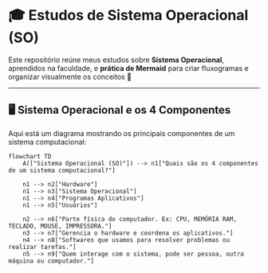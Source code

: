 
# 🎓 Estudos de Sistema Operacional (SO)

Este repositório reúne meus estudos sobre **Sistema Operacional**, aprendidos na faculdade, e **prática de Mermaid** para criar fluxogramas e organizar visualmente os conceitos 🚀

---

## 🖥️ Sistema Operacional e os 4 Componentes

Aqui está um diagrama mostrando os principais componentes de um sistema computacional:

```mermaid
flowchart TD
    A(["Sistema Operacional (SO)"]) --> n1["Quais são os 4 componentes de um sistema computacional?"]
    
    n1 --> n2["Hardware"]
    n1 --> n3["Sistema Operacional"]
    n1 --> n4["Programas Aplicativos"]
    n1 --> n5["Usuários"]

    n2 --> n6["Parte física do computador. Ex: CPU, MEMÓRIA RAM, TECLADO, MOUSE, IMPRESSORA."]
    n3 --> n7["Gerencia o hardware e coordena os aplicativos."]
    n4 --> n8["Softwares que usamos para resolver problemas ou realizar tarefas."]
    n5 --> n9["Quem interage com o sistema, pode ser pessoa, outra máquina ou computador."]

